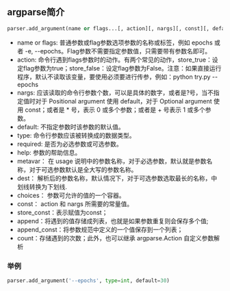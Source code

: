 ## argparse简介

```python
parser.add_argument(name or flags...[, action][, nargs][, const][, default][, type][,choices][, required][, help][, metavar][, dest])
```

- name or flags: 普通参数或flag参数选项参数的名称或标签，例如 epochs 或者 -e, --epochs。Flag参数不需要指定参数值，只需要带有参数名即可。
- action: 命令行遇到flags参数时的动作。有两个常见的动作，store_true：设定flag参数为true；store_false：设定flag参数为False。注意：如果直接运行程序，默认不读取该变量，要使用必须要进行传参，例如：python try.py --epochs
- nargs: 应该读取的命令行参数个数，可以是具体的数字，或者是?号，当不指定值时对于 Positional argument 使用 default，对于 Optional argument 使用 const；或者是 * 号，表示 0 或多个参数；或者是 + 号表示 1 或多个参数。
- default: 不指定参数时该参数的默认值。
- type: 命令行参数应该被转换成的数据类型。
- required: 是否为必选参数或可选参数。
- help: 参数的帮助信息。
- metavar： 在 usage 说明中的参数名称，对于必选参数，默认就是参数名称，对于可选参数默认是全大写的参数名称。
- dest： 解析后的参数名称，默认情况下，对于可选参数选取最长的名称，中划线转换为下划线.
- choices： 参数可允许的值的一个容器。
- const： action 和 nargs 所需要的常量值。
- store_const：表示赋值为const；
- append：将遇到的值存储成列表，也就是如果参数重复则会保存多个值;
- append_const：将参数规范中定义的一个值保存到一个列表；
- count：存储遇到的次数；此外，也可以继承 argparse.Action 自定义参数解析

### 举例
```python
parser.add_argument('--epochs', type=int, default=30)
```